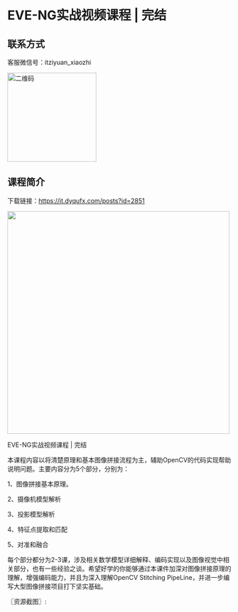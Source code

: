 # EVE-NG实战视频课程 | 完结

## 联系方式

客服微信号：itziyuan_xiaozhi

<img src="https://ziyuanyun.oss-cn-guangzhou.aliyuncs.com/common/20240614073449/666b82192834a.jpg" width="200" height="200" alt="二维码">

## 课程简介

下载链接：https://it.dyqufx.com/posts?id=2851

<img src="https://ziyuanyun.oss-cn-guangzhou.aliyuncs.com/yun/20240515184353/664491e9bcd74.jpg" width="500" alt="">

  EVE-NG实战视频课程 | 完结



 本课程内容以将清楚原理和基本图像拼接流程为主，辅助OpenCV的代码实现帮助说明问题。主要内容分为5个部分，分别为：

 1、图像拼接基本原理。

 2、摄像机模型解析

 3、投影模型解析

 4、特征点提取和匹配

 5、对准和融合

 每个部分都分为2-3课，涉及相关数学模型详细解释、编码实现以及图像视觉中相关部分，也有一些经验之谈。希望好学的你能够通过本课件加深对图像拼接原理的理解，增强编码能力，并且为深入理解OpenCV Stitching PipeLine，并进一步编写大型图像拼接项目打下坚实基础。

 〖资源截图〗:

  